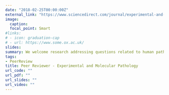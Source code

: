 ```yaml
---
date: "2018-02-25T00:00:00Z"
external_link: "https://www.sciencedirect.com/journal/experimental-and-molecular-pathology"
image:
  caption: 
  focal_point: Smart
#links:
# - icon: graduation-cap
# - url: https://www.some.ox.ac.uk/
slides: 
summary: We welcome research addressing questions related to human pathology, with a particular emphasis on the preclinical aspects, in: biology (cellular, molecular), biochemistry, genetics (epi), genomics, virology, immunology, and oncology.
tags:
- PeerReview
title: Peer Reviewer - Experimental and Molecular Pathology
url_code: ""
url_pdf: ""
url_slides: ""
url_video: ""
---
```



